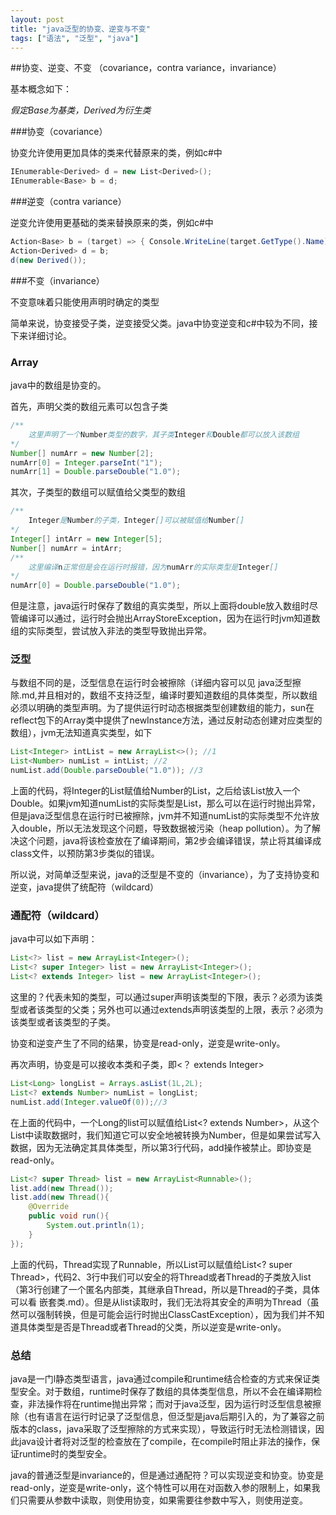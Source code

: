 ```yaml
---
layout: post
title: "java泛型的协变、逆变与不变"
tags: ["语法", "泛型", "java"]
---
```



##协变、逆变、不变 （covariance，contra variance，invariance）

基本概念如下：

_假定Base为基类，Derived为衍生类_

###协变（covariance）

协变允许使用更加具体的类来代替原来的类，例如c#中

```c#
IEnumerable<Derived> d = new List<Derived>();
IEnumerable<Base> b = d;
```

###逆变（contra variance）

逆变允许使用更基础的类来替换原来的类，例如c#中

```c#
Action<Base> b = (target) => { Console.WriteLine(target.GetType().Name); };
Action<Derived> d = b;
d(new Derived());
```

###不变（invariance）

不变意味着只能使用声明时确定的类型

简单来说，协变接受子类，逆变接受父类。java中协变逆变和c#中较为不同，接下来详细讨论。

### Array

java中的数组是协变的。

首先，声明父类的数组元素可以包含子类

```java
/**
	这里声明了一个Number类型的数字，其子类Integer和Double都可以放入该数组
*/
Number[] numArr = new Number[2];
numArr[0] = Integer.parseInt("1");
numArr[1] = Double.parseDouble("1.0");
```

其次，子类型的数组可以赋值给父类型的数组

```java
/**
	Integer是Number的子类，Integer[]可以被赋值给Number[]
*/
Integer[] intArr = new Integer[5];
Number[] numArr = intArr;
/**
	这里编译n正常但是会在运行时报错，因为numArr的实际类型是Integer[]
*/
numArr[0] = Double.parseDouble("1.0");
```

但是注意，java运行时保存了数组的真实类型，所以上面将double放入数组时尽管编译可以通过，运行时会抛出ArrayStoreException，因为在运行时jvm知道数组的实际类型，尝试放入非法的类型导致抛出异常。

### 泛型

与数组不同的是，泛型信息在运行时会被擦除（详细内容可以见 java泛型擦除.md,并且相对的，数组不支持泛型，编译时要知道数组的具体类型，所以数组必须以明确的类型声明。为了提供运行时动态根据类型创建数组的能力，sun在reflect包下的Array类中提供了newInstance方法，通过反射动态创建对应类型的数组），jvm无法知道真实类型，如下

```java
List<Integer> intList = new ArrayList<>(); //1
List<Number> numList = intList; //2
numList.add(Double.parseDouble("1.0")); //3
```

上面的代码，将Integer的List赋值给Number的List，之后给该List放入一个Double。如果jvm知道numList的实际类型是List<Integer>，那么可以在运行时抛出异常，但是java泛型信息在运行时已被擦除，jvm并不知道numList的实际类型不允许放入double，所以无法发现这个问题，导致数据被污染（heap pollution）。为了解决这个问题，java将该检查放在了编译期间，第2步会编译错误，禁止将其编译成class文件，以预防第3步类似的错误。

所以说，对简单泛型来说，java的泛型是不变的（invariance），为了支持协变和逆变，java提供了统配符（wildcard）

### 通配符（wildcard）

java中可以如下声明：

```java
List<?> list = new ArrayList<Integer>();
List<? super Integer> list = new ArrayList<Integer>();
List<? extends Integer> list = new ArrayList<Integer>();
```

这里的？代表未知的类型，可以通过super声明该类型的下限，表示？必须为该类型或者该类型的父类；另外也可以通过extends声明该类型的上限，表示？必须为该类型或者该类型的子类。

协变和逆变产生了不同的结果，协变是read-only，逆变是write-only。

再次声明，协变是可以接收本类和子类，即<？ extends Integer>

```java
List<Long> longList = Arrays.asList(1L,2L);
List<? extends Number> numList = longList;
numList.add(Integer.valueOf(0));//3
```

在上面的代码中，一个Long的list可以赋值给List<? extends Number>，从这个List中读取数据时，我们知道它可以安全地被转换为Number，但是如果尝试写入数据，因为无法确定其具体类型，所以第3行代码，add操作被禁止。即协变是read-only。

```java
List<? super Thread> list = new ArrayList<Runnable>();
list.add(new Thread());
list.add(new Thread(){
    @Override
    public void run(){
        System.out.println(1);
    }
});
```

上面的代码，Thread实现了Runnable，所以List<Runnable>可以赋值给List<? super Thread>，代码2、3行中我们可以安全的将Thread或者Thread的子类放入list（第3行创建了一个匿名内部类，其继承自Thread，所以是Thread的子类，具体可以看 嵌套类.md）。但是从list读取时，我们无法将其安全的声明为Thread（虽然可以强制转换，但是可能会运行时抛出ClassCastException），因为我们并不知道具体类型是否是Thread或者Thread的父类，所以逆变是write-only。



### 总结

java是一门l静态类型语言，java通过compile和runtime结合检查的方式来保证类型安全。对于数组，runtime时保存了数组的具体类型信息，所以不会在编译期检查，非法操作将在runtime抛出异常；而对于java泛型，因为运行时泛型信息被擦除（也有语言在运行时记录了泛型信息，但泛型是java后期引入的，为了兼容之前版本的class，java采取了泛型擦除的方式来实现），导致运行时无法检测错误，因此java设计者将对泛型的检查放在了compile，在compile时阻止非法的操作，保证runtime时的类型安全。

java的普通泛型是invariance的，但是通过通配符？可以实现逆变和协变。协变是read-only，逆变是write-only，这个特性可以用在对函数入参的限制上，如果我们只需要从参数中读取，则使用协变，如果需要往参数中写入，则使用逆变。

